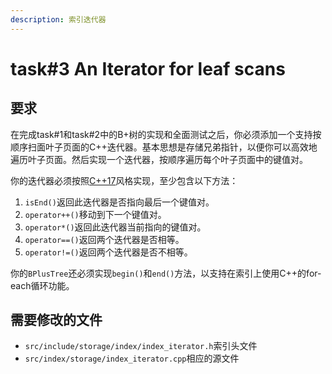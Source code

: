 ```yaml
---
description: 索引迭代器
---
```


# task#3 An Iterator for leaf scans

## 要求

在完成task#1和task#2中的B+树的实现和全面测试之后，你必须添加一个支持按顺序扫面叶子页面的C++迭代器。基本思想是存储兄弟指针，以便你可以高效地遍历叶子页面。然后实现一个迭代器，按顺序遍历每个叶子页面中的键值对。

你的迭代器必须按照[C++17](https://cplusplus.com/reference/iterator/)风格实现，至少包含以下方法：

1. `isEnd()`返回此迭代器是否指向最后一个键值对。
2. `operator++()`移动到下一个键值对。
3. `operator*()`返回此迭代器当前指向的键值对。
4. `operator==()`返回两个迭代器是否相等。
5. `operator!=()`返回两个迭代器是否不相等。

你的`BPlusTree`还必须实现`begin()`和`end()`方法，以支持在索引上使用C++的for-each循环功能。

## 需要修改的文件

* `src/include/storage/index/index_iterator.h`索引头文件
* `src/index/storage/index_iterator.cpp`相应的源文件
